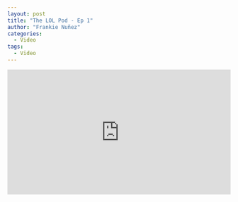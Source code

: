 ```yaml
---
layout: post
title: "The LOL Pod - Ep 1"
author: "Frankie Nuñez"
categories:
  - Video
tags:
  - Video
---
```


<div style="overflow:hidden;padding-bottom:56.25%;position:relative;height:0;">
<iframe style="left:0;top:0;height:100%;width:100%;position:absolute;" width="560" height="315" src="https://www.youtube.com/embed/4QGFwRk-N3Q?showinfo=0" frameborder="0" allow="accelerometer; autoplay; encrypted-media; gyroscope; picture-in-picture" allowfullscreen></iframe>
</div>
